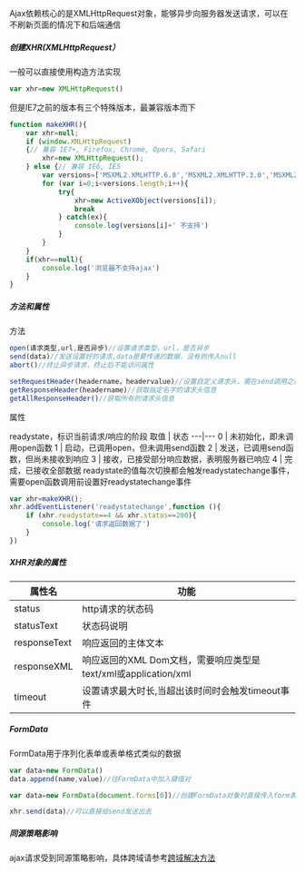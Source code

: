 Ajax依赖核心的是XMLHttpRequest对象，能够异步向服务器发送请求，可以在不刷新页面的情况下和后端通信
##### 创建XHR(XMLHttpRequest）
一般可以直接使用构造方法实现
```javascript
var xhr=new XMLHttpRequest()
```
但是IE7之前的版本有三个特殊版本，最兼容版本而下
```javascript
function makeXHR(){
    var xhr=null;  
    if (window.XMLHttpRequest)  
    {// 兼容 IE7+, Firefox, Chrome, Opera, Safari  
        xhr=new XMLHttpRequest();  
    } else {// 兼容 IE6, IE5 
        var versions=['MSXML2.XMLHTTP.6.0','MSXML2.XMLHTTP.3.0','MSXML2.XMLHTTP']
        for (var i=0;i<versions.length;i++){
            try{
                xhr=new ActiveXObject(versions[i]);
                break
            } catch(ex){
                console.log(versions[i]+' 不支持')
            }
        }
    }
    if(xhr==null){
        console.log('浏览器不支持ajax')
    }
}
```
##### 方法和属性
方法
```javascript
open(请求类型,url,是否异步)//设置请求类型，url，是否异步
send(data)//发送设置好的请求,data是要传递的数据，没有则传入null
abort()//终止异步请求，终止后不能访问属性

setRequestHeader(headername，headervalue)//设置自定义请求头，需在send调用之前执行
getResponseHeader(headername)//获取指定名字的请求头信息
getAllResponseHeader()//获取所有的请求头信息
```
属性

readystate，标识当前请求/响应的阶段
取值 | 状态
---|---
0 | 未初始化，即未调用open函数
1 | 启动，已调用open，但未调用send函数
2 | 发送，已调用send函数，但尚未接收到响应
3 | 接收，已接受部分响应数据，表明服务器已响应
4 | 完成，已接收全部数据
readystate的值每次切换都会触发readystatechange事件，需要open函数调用前设置好readystatechange事件
```javascript
var xhr=makeXHR();
xhr.addEventListener('readystatechange',function (){
    if (xhr.readystate==4 && xhr.status==200){
        console.log('请求返回数据了')
    }
})
```
##### XHR对象的属性

属性名 | 功能
---|---
status| http请求的状态码
statusText| 状态码说明
responseText| 响应返回的主体文本
responseXML| 响应返回的XML Dom文档，需要响应类型是text/xml或application/xml
timeout| 设置请求最大时长,当超出该时间时会触发timeout事件

##### FormData
FormData用于序列化表单或表单格式类似的数据
```javascript
var data=new FormData()
data.append(name,value)//往FormData中加入键值对

var data=new FormData(document.forms[0])//创建FormData对象时直接传入form表单对象

xhr.send(data)//可以直接给send发送出去
```
##### 同源策略影响
ajax请求受到同源策略影响，具体跨域请参考[跨域解决方法](https://github.com/ConstancePeng/readingNotes/blob/master/html/%E8%B7%A8%E5%9F%9F%E8%A7%A3%E5%86%B3%E6%96%B9%E6%B3%95.md)